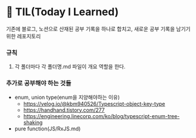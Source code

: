 # 🚀 TIL(Today I Learned)

기존에 블로그, 노션으로 산재된 공부 기록을 하나로 합치고, 새로운 공부 기록을 남기기 위한 레포지토리

### 규칙
1. 각 폴더마다 각 폴더명.md 파일이 개요 역할을 한다.

### 추가로 공부해야 하는 것들
- enum, union type(enum을 지양해야하는 이유)
  - https://velog.io/@kbm940526/Typescript-object-key-type
  - https://handhand.tistory.com/277
  - https://engineering.linecorp.com/ko/blog/typescript-enum-tree-shaking
- pure function(JS/RxJS.md)